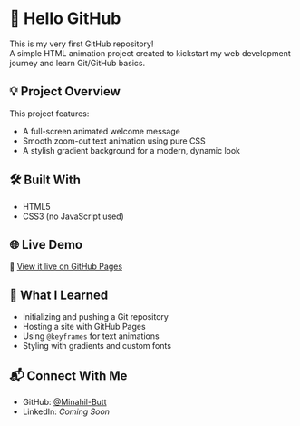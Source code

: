 # 👋 Hello GitHub

This is my very first GitHub repository!  
A simple HTML animation project created to kickstart my web development journey and learn Git/GitHub basics.

## 💡 Project Overview

This project features:
- A full-screen animated welcome message
- Smooth zoom-out text animation using pure CSS
- A stylish gradient background for a modern, dynamic look

## 🛠️ Built With

- HTML5  
- CSS3 (no JavaScript used)

## 🌐 Live Demo

🔗 [View it live on GitHub Pages](https://minahil-butt.github.io/github/)

## 🧠 What I Learned

- Initializing and pushing a Git repository
- Hosting a site with GitHub Pages
- Using `@keyframes` for text animations
- Styling with gradients and custom fonts

## 📬 Connect With Me

- GitHub: [@Minahil-Butt](https://github.com/Minahil-Butt)
- LinkedIn: *Coming Soon*
